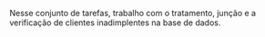 Nesse conjunto de tarefas, trabalho com o tratamento, junção e a verificação de clientes inadimplentes na base de dados.
